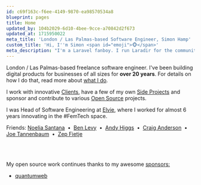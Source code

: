 ```yaml
---
id: c69f163c-f6ee-4149-9870-ea98570534a8
blueprint: pages
title: Home
updated_by: 104b2029-6d10-4bee-9cce-a70842d2f673
updated_at: 1715950022
meta_title: 'London / Las Palmas-based Software Engineer, Simon Hamp'
custom_title: 'Hi, I''m Simon <span id="emoji">🐵</span>'
meta_description: "I'm a Laravel fanboy. I run Laradir for the community and I'm building NativePHP"
---
```

<script>
    setInterval(function() {
        let emojis = ['🐵', '🙈', '🙉', '🙊', '🐒', '😂'];
        document.getElementById('emoji').innerHTML = emojis[Math.floor(Math.random() * emojis.length)];
    }, 1000);
</script>

London / Las Palmas-based freelance software engineer. I've been building digital products for businesses of all sizes for **over 20 years**. For details on how I do that, read more about [what I do](/what-i-do).

I work with innovative [Clients](/clients), have a few of my own [Side Projects](/side-projects) and sponsor and contribute to various [Open Source](/open-source) projects.

I was Head of Software Engineering at <a href="https://www.elvie.com" target="_blank">Elvie</a>, where I worked for almost 6 years innovating in the #FemTech space.


<div>
  Friends:
  <a href="https://noeliasantana.co.uk/" target="_blank">Noelia Santana</a>
  &nbsp;&bull;&nbsp;
  <a href="http://www.1by1.co.uk/" target="_blank">Ben Levy</a>
  &nbsp;&bull;&nbsp;
  <a href="https://andyhiggs.uk/" target="_blank">Andy Higgs</a>
  &nbsp;&bull;&nbsp;
  <a href="https://www.intrepidws.com/" target="_blank">Craig Anderson</a>
  &nbsp;&bull;&nbsp;
  <a href="https://joe.codes/" target="_blank">Joe Tannenbaum</a>
  &nbsp;&bull;&nbsp;
  <a href="https://zepfietje.com/" target="_blank">Zep Fietje</a>
</div>


<div style="margin-top: 4rem">
  My open source work continues thanks to my awesome <a href="https://github.com/sponsors/simonhamp" targe="_blank">sponsors:</a><br>
  <ul>
    <li><a href="https://quantumweb.co" target="_blank">quantumweb</a></li>
  </ul
</div>